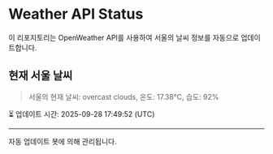 
# Weather API Status

이 리포지토리는 OpenWeather API를 사용하여 서울의 날씨 정보를 자동으로 업데이트합니다.

## 현재 서울 날씨
> 서울의 현재 날씨: overcast clouds, 온도: 17.38°C, 습도: 92%

⏳ 업데이트 시간: 2025-09-28 17:49:52 (UTC)

---
자동 업데이트 봇에 의해 관리됩니다.
